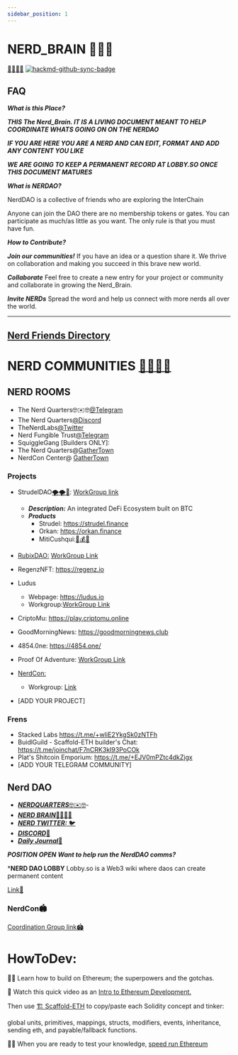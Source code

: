 ```yaml
---
sidebar_position: 1
---
```


# NERD_BRAIN 🧠🧠🧠

[🧠🧠🧠🤓](https://y.at/🧠🧠🧠🤓)
[![hackmd-github-sync-badge](https://hackmd.io/N-cc-8wnQYyXG-QA-1bAnw/badge)](https://hackmd.io/N-cc-8wnQYyXG-QA-1bAnw)




## FAQ

***What is this Place?***


***THIS The Nerd_Brain. IT IS A LIVING DOCUMENT MEANT TO HELP COORDINATE WHATS GOING ON ON THE NERDAO***

***IF YOU ARE HERE YOU ARE A NERD AND CAN EDIT, FORMAT AND ADD ANY CONTENT YOU LIKE***

***WE ARE GOING TO KEEP A PERMANENT RECORD AT LOBBY.SO ONCE THIS DOCUMENT MATURES***

***What is NERDAO?***
<div>
NerdDAO is a collective of friends who are exploring the InterChain

Anyone can join the DAO there are no membership tokens or gates. You can participate as much/as little as you want. The only rule is that you must have fun.
</div>

***How to Contribute?***

***Join our communities!*** If you have an idea or a question share it. We thrive on collaboration and making you succeed in this brave new world.

***Collaborate*** Feel free to create a new entry for your project or community and collaborate in growing the Nerd_Brain.

***Invite NERDs*** Spread the word and help us connect with more nerds all over the world.



---



## [Nerd Friends Directory](https://hackmd.io/cKROW20ATGGW5G2rDBPS7g)

# NERD COMMUNITIES [🧠🧠🧠🤓](https://y.at/🧠🧠🧠🤓)

## NERD ROOMS
- The Nerd Quarters🤓✉️🤓[@Telegram](https://y.at/🤓✉️🤓)
- The Nerd Quarters[@Discord](https://discord.gg/hzTwEKHJ)
- TheNerdLabs[@Twitter](https://twitter.com/theNerdLabs)
- Nerd Fungible Trust[@Telegram](https://t.me/+YE-Zg2_l5k01MGEx)
- SquiggleGang [Builders ONLY]: 
- The Nerd Quarters@[GatherTown ](https://app.gather.town/app/dVAYOjR3rgb18sm7/NerdCon)
- NerdCon Center@ [GatherTown ](https://app.gather.town/app/dVAYOjR3rgb18sm7/NerdCon)
    
### Projects
- StrudelDAO[🌪🌪👀](https://y.at/🌪🌪👀): [WorkGroup link](https://hackmd.io/8nPPceRkS9aCR-lmEbXgDQ?both)
    - ***Description:*** An integrated DeFi Ecosystem built on BTC
    - ***Products***
        - Strudel: https://strudel.finance
        - Orkan: https://orkan.finance
        - MitiCushqui:[🏦💰💵](https://y.at/🏦💰💵)
- [RubixDAO:](https://rubixdao.com/#) [WorkGroup Link](https://hackmd.io/uO7PGOGcQma-98D6NF84Aw?both)
- RegenzNFT: https://regenz.io 
- Ludus
    - Webpage: https://ludus.io 
    - Workgroup:[WorkGroup Link](https://hackmd.io/jWZZIKT-ShijP7chhHMr0Q?both)
- CriptoMu: https://play.criptomu.online
- GoodMorningNews: https://goodmorningnews.club
- 4854.0ne: https://4854.one/
- Proof Of Adventure: [WorkGroup Link](https://hackmd.io/tpeHpmbNS6GNGX100WL_qA?both)
- [NerdCon:](https://app.gather.town/app/dVAYOjR3rgb18sm7/NerdCon) 
    - Workgroup: [Link](https://hackmd.io/vG0np9j4RXChBsJyp3tODg)

- [ADD YOUR PROJECT] 
    

### Frens
- Stacked Labs https://t.me/+wIiE2YkgSk0zNTFh
- BuidlGuild - Scaffold-ETH builder's Chat: https://t.me/joinchat/F7nCRK3kI93PoCOk
- Plat's Shitcoin Emporium: https://t.me/+EJV0mPZtc4dkZjgx
- [ADD YOUR TELEGRAM COMMUNITY]

    
## Nerd DAO 
- [***NERDQUARTERS***🤓✉️🤓](https://y.at/🤓✉️🤓)-
- [***NERD BRAIN***🧠🧠🧠🤓]( https://y.at/🧠🧠🧠🤓)
- [***NERD TWITTER:*** :bird:    ](https://twitter.com/theNerdLabs)
- [***DISCORD***:handshake: ](https://discord.gg/hzTwEKHJ)
- [***Daily Journal***:book: ](https://hackmd.io/@Nerd-Brain/Mar_11)     

***POSITION OPEN***
***Want to help run the NerdDAO comms?***
    

***NERD DAO LOBBY** 
Lobby.so is a Web3 wiki where daos can create permanent content

[Link:scroll:](https://beta.lobby.so/nerd)

### NerdCon:stadium: 
 [Coordination Group link:stadium: 
](https://hackmd.io/vG0np9j4RXChBsJyp3tODg)



# HowToDev: 

👩‍🏫 Learn how to build on Ethereum; the superpowers and the gotchas.

🎥 Watch this quick video as an [Intro to Ethereum Development.](https://www.youtube.com/watch?v=MlJPjJQZtC8)

Then use [🏗 Scaffold-ETH](https://github.com/scaffold-eth/scaffold-eth#-scaffold-eth) to copy/paste each Solidity concept and tinker:

global units, primitives, mappings, structs, modifiers, events,
inheritance, sending eth, and payable/fallback functions.

🧑‍🚀 When you are ready to test your knowledge, [speed run Ethereum](https://speedrunethereum.com/)




